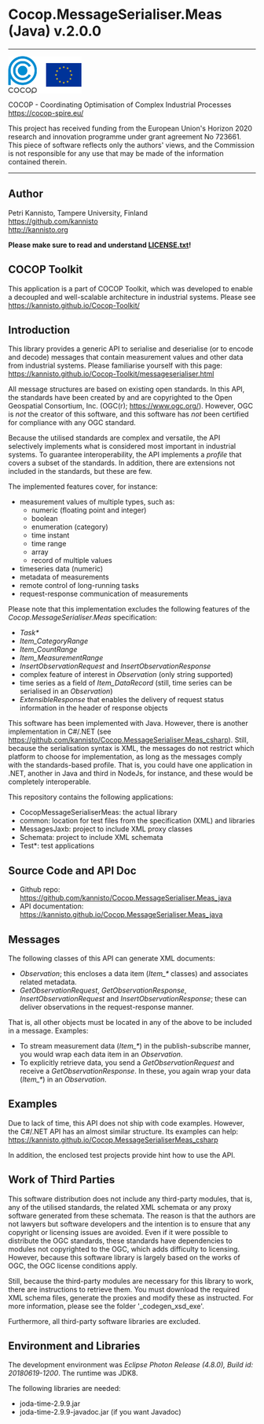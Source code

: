 
Cocop.MessageSerialiser.Meas (Java) v.2.0.0
===========================================

---

<img src="logos.png" alt="COCOP and EU" style="display:block;margin-right:auto" />

COCOP - Coordinating Optimisation of Complex Industrial Processes  
https://cocop-spire.eu/

This project has received funding from the European Union's Horizon 2020 
research and innovation programme under grant agreement No 723661. This piece 
of software reflects only the authors' views, and the Commission is not 
responsible for any use that may be made of the information contained therein.

---


Author
------

Petri Kannisto, Tampere University, Finland  
https://github.com/kannisto  
http://kannisto.org

**Please make sure to read and understand [LICENSE.txt](./LICENSE.txt)!**


COCOP Toolkit
-------------

This application is a part of COCOP Toolkit, which was developed to enable a 
decoupled and well-scalable architecture in industrial systems. Please see 
https://kannisto.github.io/Cocop-Toolkit/


Introduction
------------

This library provides a generic API to serialise and deserialise (or to encode
and decode) messages that contain measurement values and other data from 
industrial systems. Please familiarise yourself with this page: 
https://kannisto.github.io/Cocop-Toolkit/messageserialiser.html

All message structures are based on existing open standards. In this API, the 
standards have been created by and are copyrighted to the Open Geospatial 
Consortium, Inc. (OGC(r); https://www.ogc.org/). However, OGC is _not_ the
creator of this software, and this software has _not_ been certified for 
compliance with any OGC standard.

Because the utilised standards are complex and versatile, the API selectively
implements what is considered most important in industrial systems. To
guarantee interoperability, the API implements a _profile_ that covers a subset
of the standards. In addition, there are extensions not included in the
standards, but these are few.

The implemented features cover, for instance:

* measurement values of multiple types, such as:
  * numeric (floating point and integer)
  * boolean
  * enumeration (category)
  * time instant
  * time range
  * array
  * record of multiple values
* timeseries data (numeric)
* metadata of measurements
* remote control of long-running tasks
* request-response communication of measurements

Please note that this implementation excludes the following features of the
_Cocop.MessageSerialiser.Meas_ specification:

* _Task\*_
* _Item\_CategoryRange_
* _Item\_CountRange_
* _Item\_MeasurementRange_
* _InsertObservationRequest_ and _InsertObservationResponse_
* complex feature of interest in _Observation_ (only string supported)
* time series as a field of _Item\_DataRecord_ (still, time series can be
  serialised in an _Observation_)
* _ExtensibleResponse_ that enables the delivery of request status information
  in the header of response objects

This software has been implemented with Java. However, there is another 
implementation in C#/.NET (see 
https://github.com/kannisto/Cocop.MessageSerialiser.Meas_csharp). Still, because
the serialisation syntax is XML, the messages do not restrict which platform to
choose for implementation, as long as the messages comply with the
standards-based profile. That is, you could have one application in .NET,
another in Java and third in NodeJs, for instance, and these would be
completely interoperable.

This repository contains the following applications:

* CocopMessageSerialiserMeas: the actual library
* common: location for test files from the specification (XML) and libraries
* MessagesJaxb: project to include XML proxy classes
* Schemata: project to include XML schemata
* Test*: test applications


Source Code and API Doc
-----------------------

* Github repo: https://github.com/kannisto/Cocop.MessageSerialiser.Meas_java
* API documentation: https://kannisto.github.io/Cocop.MessageSerialiser.Meas_java


Messages
--------

The following classes of this API can generate XML documents:

* _Observation_; this encloses a data item (_Item\_*_ classes) and associates
related metadata.
* _GetObservationRequest_, _GetObservationResponse_, _InsertObservationRequest_
and _InsertObservationResponse_; these can deliver observations in the
request-response manner.

That is, all other objects must be located in any of the above to be included
in a message. Examples:

* To stream measurement data (_Item\_*_) in the publish-subscribe manner, you
would wrap each data item in an _Observation_.
* To explicitly retrieve data, you send a _GetObservationRequest_ and receive a
_GetObservationResponse_. In these, you again wrap your data (_Item\_*_) in an
_Observation_.


Examples
--------

Due to lack of time, this API does not ship with code examples. However, the
C#/.NET API has an almost similar structure. Its examples can help:
https://kannisto.github.io/Cocop.MessageSerialiserMeas_csharp

In addition, the enclosed test projects provide hint how to use the API.


Work of Third Parties
---------------------

This software distribution does not include any third-party modules, that is,
any of the utilised standards, the related XML schemata or any proxy software
generated from these schemata. The reason is that the authors are not lawyers
but software developers and the intention is to ensure that any copyright or
licensing issues are avoided. Even if it were possible to distribute the OGC
standards, these standards have dependencies to modules not copyrighted to the
OGC, which adds difficulty to licensing. However, because this software library
is largely based on the works of OGC, the OGC license conditions apply.

Still, because the third-party modules are necessary for this library to work,
there are instructions to retrieve them. You must download the required XML
schema files, generate the proxies and modify these as instructed. For more
information, please see the folder '\_codegen\_xsd\_exe'.

Furthermore, all third-party software libraries are excluded.


Environment and Libraries
-------------------------

The development environment was _Eclipse Photon Release (4.8.0), Build id:
20180619-1200_. The runtime was JDK8.

The following libraries are needed:

* joda-time-2.9.9.jar
* joda-time-2.9.9-javadoc.jar (if you want Javadoc)
